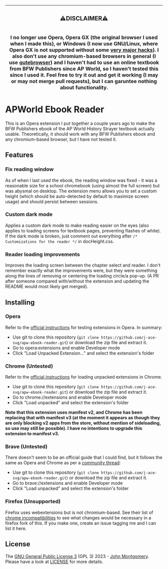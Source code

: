 | **<h3>:warning:DISCLAIMER:warning:</h3><br> I no longer use Opera, Opera GX (the original browser I used when I made this), or Windows (I now use GNU/Linux, where Opera GX is not supported without some [very major hacks](https://www.reddit.com/r/operabrowser/comments/kvtyei/comment/h4t17ji/)). I also don't use any chromium-based browsers in general (I use [qutebrowser](https://github.com/qutebrowser/qutebrowser/)) and I haven't had to use an online textbook from BFW Publishers since AP World, so I haven't tested this since I used it. Feel free to try it out and get it working (I may or may not merge pull requests), but I can garuntee nothing about functionality.** |
| --- |
# APWorld Ebook Reader
This is an Opera extension I put together a couple years ago to make the BFW Publishers ebook of the AP World History Strayer textbook actually usable. Theoretically, it should work with any BFW Publishers ebook and any chromium-based browser, but I have not tested it.

## Features

### Fix reading window
As of when I last used the ebook, the reading window was fixed - it was a reasonable size for a school chromebook (using almost the full screen) but was abysmal on desktop. The extension menu allows you to set a custom height (which should be auto-detected by default to maximize screen usage) and should persist between sessions.

### Custom dark mode
Applies a custom dark mode to make reading easier on the eyes (also applies to loading screens for textbook pages, preventing flashes of white). If the dark mode is broken, just comment out everything after `/* Customizations for the reader */` in docHeight.css.

### Reader loading improvements
Improves the loading screen between the chapter select and reader. I don't remember exactly what the improvements were, but they were something along the lines of removing or centering the loading circle/a pop-up. (A PR after someone compared with/without the extension and updating the README would most likely get merged).

## Installing

### Opera
Refer to the [official instructions](https://dev.opera.com/extensions/testing/) for testing extensions in Opera. In summary:

* Use git to clone this repository (`git clone https://github.com/j-ace-svg/apw-ebook-reader.git`) or download the zip file and extract it.
* Go to opera:extensions and enable Developer mode
* Click "Load Unpacked Extension..." and select the extension's folder

### Chrome (Untested)
Refer to the [official instructions](https://developer.chrome.com/docs/extensions/mv3/getstarted/development-basics/#load-unpacked) for loading unpacked extensions in Chrome.

* Use git to clone this repository (`git clone https://github.com/j-ace-svg/apw-ebook-reader.git`) or download the zip file and extract it.
* Go to chrome://extensions and enable Developer mode
* Click "Load unpacked" and select the extension's folder

**Note that this extension uses manifest v2, and Chrome has been replacing that with manifest v3 (at the moment it appears as though they are only blocking v2 apps from the store, without mention of sideloading, so use may still be possible). I have no intentions to upgrade this extension to manifest v3.**

### Brave (Untested)
There doesn't seem to be an official guide that I could find, but it follows the same as Opera and Chrome as per a [community thread](https://community.brave.com/t/debugging-custom-extension-add-ons/169217):

* Use git to clone this repository (`git clone https://github.com/j-ace-svg/apw-ebook-reader.git`) or download the zip file and extract it.
* Go to brave://extensions and enable Developer mode
* Click "Load unpacked" and select the extension's folder

### Firefox (Unsupported)
Firefox uses webextensions but is not chromium-based. See their list of [chrome incompatibilities](https://developer.mozilla.org/en-US/docs/Mozilla/Add-ons/WebExtensions/Chrome_incompatibilities) to see what changes would be necessary in a firefox fork of this. If you make one, create an issue tagging me and I can list it here.

## License
The [GNU General Public License 3](https://www.gnu.org/licenses/gpl-3.0.en.html) (GPL 3) 2023 - [John Montgomery](https://github.com/j-ace-svg). Please have a look at [LICENSE](LICENSE) for more details.
